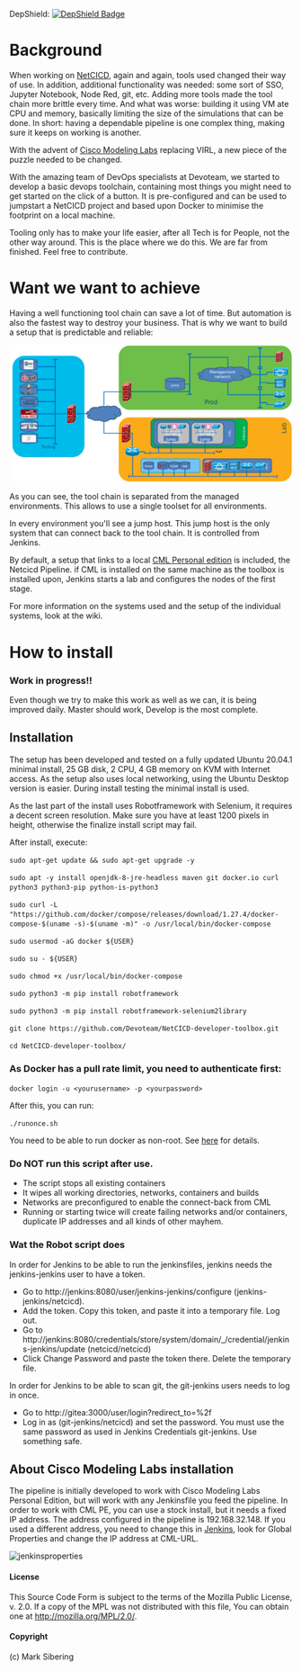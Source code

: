 DepShield: [![DepShield Badge](https://depshield.sonatype.org/badges/Devoteam/NetCICD-developer-toolbox/depshield.svg)](https://depshield.github.io)

# Background
When working on [NetCICD](https://github.com/Devoteam/NetCICD), again and again, tools used changed their way of use. In addition, additional functionality was needed: some sort of SSO, Jupyter Notebook, Node Red, git, etc. Adding more tools made the tool chain more brittle every time. And what was worse: building it using VM ate CPU and memory, basically limiting the size of the simulations that can be done. In short: having a dependable pipeline is one complex thing, making sure it keeps on working is another.

With the advent of [Cisco Modeling Labs](https://www.cisco.com/c/en/us/products/cloud-systems-management/modeling-labs/index.html) replacing VIRL, a new piece of the puzzle needed to be changed.

With the amazing team of DevOps specialists at Devoteam, we started to develop a basic devops toolchain, containing most things you might need to get started on the click of a button. It is pre-configured and can be used to jumpstart a NetCICD project and based upon Docker to minimise the footprint on a local machine. 

Tooling only has to make your life easier, after all Tech is for People, not the other way around. This is the place where we do this. We are far from finished. Feel free to contribute.

# Want we want to achieve
Having a well functioning tool chain can save a lot of time. But automation is also the fastest way to destroy your business. That is why we want to build a setup that is predictable and reliable:

![toolchain](toolchain.png)

As you can see, the tool chain is separated from the managed environments. This allows to use a single toolset for all environments. 

In every environment you'll see a jump host. This jump host is the only system that can connect back to the tool chain. It is controlled from Jenkins.

By default, a setup that links to a local [CML Personal edition](https://learningnetworkstore.cisco.com/cisco-modeling-labs-personal/cisco-cml-personal) is included, the Netcicd Pipeline. if CML is installed on the same machine as the toolbox is installed upon, Jenkins starts a lab and configures the nodes of the first stage.

For more information on the systems used and the setup of the individual systems, look at the wiki.

# How to install
### Work in progress!!
Even though we try to make this work as well as we can, it is being improved daily. Master should work, Develop is the most complete.
## Installation
The setup has been developed and tested on a fully updated Ubuntu 20.04.1 minimal install, 25 GB disk, 2 CPU, 4 GB memory on KVM with Internet access. As the setup also uses local networking, using the Ubuntu Desktop version is easier. During install testing the minimal install is used. 

As the last part of the install uses Robotframework with Selenium, it requires a decent screen resolution. Make sure you have at least 1200 pixels in height, otherwise the finalize install script may fail.

After install, execute:

```sudo apt-get update && sudo apt-get upgrade -y```

```sudo apt -y install openjdk-8-jre-headless maven git docker.io curl python3 python3-pip python-is-python3```

```sudo curl -L "https://github.com/docker/compose/releases/download/1.27.4/docker-compose-$(uname -s)-$(uname -m)" -o /usr/local/bin/docker-compose```

```sudo usermod -aG docker ${USER}```

```sudo su - ${USER}```

```sudo chmod +x /usr/local/bin/docker-compose```

```sudo python3 -m pip install robotframework```

```sudo python3 -m pip install robotframework-selenium2library```

```git clone https://github.com/Devoteam/NetCICD-developer-toolbox.git```

```cd NetCICD-developer-toolbox/```

### As Docker has a pull rate limit, you need to authenticate first:
```docker login -u <yourusername> -p <yourpassword>```

After this, you can run:

```./runonce.sh ```

You need to be able to run docker as non-root. See [here](https://docs.docker.com/engine/install/linux-postinstall/) for details.

### Do NOT run this script after use.
* The script stops all existing containers
* It wipes all working directories, networks, containers and builds
* Networks are preconfigured to enable the connect-back from CML
* Running or starting twice will create failing networks and/or containers, duplicate IP addresses and all kinds of other mayhem.

### Wat the Robot script does ###
In order for Jenkins to be able to run the jenkinsfiles, jenkins needs the jenkins-jenkins user to have a token.

* Go to http://jenkins:8080/user/jenkins-jenkins/configure (jenkins-jenkins/netcicd). 
* Add the token. Copy this token, and paste it into a temporary file. Log out.
* Go to http://jenkins:8080/credentials/store/system/domain/_/credential/jenkins-jenkins/update (netcicd/netcicd)
* Click Change Password and paste the token there. Delete the temporary file.

In order for Jenkins to be able to scan git, the git-jenkins users needs to log in once.

* Go to http://gitea:3000/user/login?redirect_to=%2f
* Log in as (git-jenkins/netcicd) and set the password. You must use the same password as used in Jenkins Credentials git-jenkins. Use something safe.

## About Cisco Modeling Labs installation ##
The pipeline is initially developed to work with Cisco Modeling Labs Personal Edition, but will work with any Jenkinsfile you feed the pipeline. In order to work with CML PE, you can use a stock install, but it needs a fixed IP address. The address configured in the pipeline is 192.168.32.148. If you used a different address, you need to change this in [Jenkins](http://jenkins:8080/configure), look for Global Properties and change the IP address at CML-URL.

![jenkinsproperties](jenkinsproperties.png)

#### License ###
This Source Code Form is subject to the terms of the Mozilla Public License, v. 2.0. If a copy of the MPL was not distributed with this file, You can obtain one at http://mozilla.org/MPL/2.0/.
#### Copyright ####
(c) Mark Sibering


